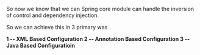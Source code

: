 So now we know that we can Spring core module can handle the inversion of control and dependency injection.  

So we can achieve this in 3 primary was

<b> 
1 -- XML Based Configuration 
2 -- Annotation Based Configuration 
3 -- Java Based Configuratioin   
